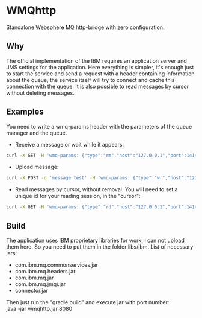 # WMQhttp
Standalone Websphere MQ http-bridge with zero configuration.

## Why
The official implementation of the IBM requires an application
 server and JMS settings for the application. 
 Here everything is simpler, it's enough just to start the 
 service and send a request with a header containing 
 information about the queue, the service itself will try 
 to connect and cache this connection with the queue. 
 It is also possible to read messages by cursor without deleting 
 messages.
 
## Examples
You need to write a wmq-params header with the parameters 
of the queue manager and the queue.  
- Receive a message or wait while it appears:
```bash
curl -X GET -H 'wmq-params: {"type":"rm","host":"127.0.0.1","port":1414,"channel":"CH1","queue":"q1","manager":"QM1","message":{"wait":true}}' http://localhost:3000/wmq
```
- Upload message:  
```bash
curl -X POST -d 'message test' -H 'wmq-params: {"type":"wr","host":"127.0.0.1","port":1414,"channel":"CH1","queue":"q1","manager":"QM1","message":{"wait":true}}' http://localhost:3000/wmq
```
- Read messages by cursor, without removal. You will need to set
 a unique id for your reading session, in the "cursor":
```bash
curl -X GET -H 'wmq-params: {"type":"rd","host":"127.0.0.1","port":1414,"channel":"CH1","queue":"q1","manager":"QM1", "message":{"wait":true, "cursor":"a6aa55bb"}}' http://localhost:3000/wmq
```

 
## Build
The application uses IBM proprietary libraries for work, I can 
not upload them here. So you need to put them in the folder 
libs/ibm. List of necessary jars:
- com.ibm.mq.commonservices.jar
- com.ibm.mq.headers.jar
- com.ibm.mq.jar
- com.ibm.mq.jmqi.jar
- connector.jar  

Then just run the "gradle build" and execute jar with port number:  
java -jar wmqhttp.jar 8080
